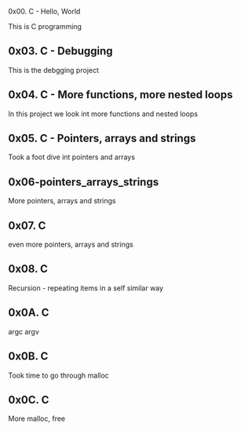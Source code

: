0x00. C - Hello, World

This is C programming

## 0x03. C - Debugging
This is the debgging project

## 0x04. C - More functions, more nested loops
In this project we look int more functions and nested loops

## 0x05. C - Pointers, arrays and strings
Took a foot dive int pointers and arrays

## 0x06-pointers_arrays_strings
More pointers, arrays and strings

## 0x07. C
even more pointers, arrays and strings

## 0x08. C
Recursion - repeating items in a self similar way

## 0x0A. C
argc argv

## 0x0B. C
Took time to go through malloc

## 0x0C. C
More malloc, free
